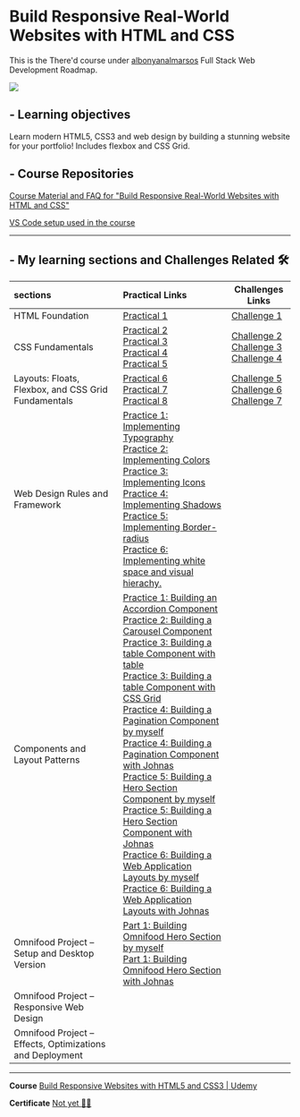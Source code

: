 # Build Responsive Real-World Websites with HTML and CSS

This is the There'd course under [albonyanalmarsos](https://albonyanalmarsos.vercel.app/#subject) Full Stack Web Development Roadmap.

![](https://progress-bar.dev/60/?title=progress)

## - Learning objectives
Learn modern HTML5, CSS3 and web design by building a stunning website for your portfolio! Includes flexbox and CSS Grid.



## - Course Repositories

[Course Material and FAQ for "Build Responsive Real-World Websites with HTML and CSS"](https://github.com/jonasschmedtmann/html-css-course)

[VS Code setup used in the course](https://github.com/jonasschmedtmann/html-css-course/blob/master/vscode-setup.md)

------



## - My learning sections and Challenges Related :hammer_and_wrench:

| sections                                                 | Practical Links                                              | Challenges Links                                             |
| :------------------------------------------------------- | :----------------------------------------------------------- | ------------------------------------------------------------ |
| HTML Foundation                                          | [Practical 1](https://shalabyelectronics.github.io/Build-Responsive-websites/HTML-Fundamentals/01-HTML-Fundamentals-Challeges/challenges/pr1/index.html) | [Challenge 1](https://shalabyelectronics.github.io/Build-Responsive-websites/HTML-Fundamentals/01-HTML-Fundamentals-Challeges/challenges/ch1/index.html) |
| CSS Fundamentals                                         | [Practical 2](https://shalabyelectronics.github.io/Build-Responsive-websites/CSS-Fundamentals/02-CSS-Fundamentals-Challeges/challenges/pr2/index.html)<br >[Practical 3](https://shalabyelectronics.github.io/Build-Responsive-websites/CSS-Fundamentals/02-CSS-Fundamentals-Challeges/challenges/pr3/index.html)<br >[Practical 4](https://shalabyelectronics.github.io/Build-Responsive-websites/CSS-Fundamentals/02-CSS-Fundamentals-Challeges/challenges/pr4/index.html)<br >[Practical 5](https://shalabyelectronics.github.io/Build-Responsive-websites/CSS-Fundamentals/02-CSS-Fundamentals-Challeges/challenges/pr5/index.html) | [Challenge 2](https://shalabyelectronics.github.io/Build-Responsive-websites/CSS-Fundamentals/02-CSS-Fundamentals-Challeges/challenges/ch2/index.html)<br >[Challenge 3](https://shalabyelectronics.github.io/Build-Responsive-websites/CSS-Fundamentals/02-CSS-Fundamentals-Challeges/challenges/ch3/index.html)<br >[Challenge 4](https://shalabyelectronics.github.io/Build-Responsive-websites/CSS-Fundamentals/02-CSS-Fundamentals-Challeges/challenges/ch4/index.html) |
| Layouts: Floats, Flexbox, and CSS Grid Fundamentals      | [Practical 6](https://shalabyelectronics.github.io/Build-Responsive-websites/Layouts-Fundamentals/03-Layouts-Fundamentals-Challeges/pr6/index.html)<br >[Practical 7](https://shalabyelectronics.github.io/Build-Responsive-websites/Layouts-Fundamentals/03-Layouts-Fundamentals-Challeges/pr7/index.html)<br >[Practical 8](https://shalabyelectronics.github.io/Build-Responsive-websites/Layouts-Fundamentals/03-Layouts-Fundamentals-Challeges/pr8/index.html) | [Challenge 5](https://shalabyelectronics.github.io/Build-Responsive-websites/Layouts-Fundamentals/03-Layouts-Fundamentals-Challeges/ch5/index.html)<br >[Challenge 6](https://shalabyelectronics.github.io/Build-Responsive-websites/Layouts-Fundamentals/03-Layouts-Fundamentals-Challeges/ch6/index.html)<br >[Challenge 7](https://shalabyelectronics.github.io/Build-Responsive-websites/Layouts-Fundamentals/03-Layouts-Fundamentals-Challeges/ch7/index.html) |
| Web Design Rules and Framework                           | [Practice 1: Implementing Typography](https://shalabyelectronics.github.io/Build-Responsive-websites/Design/pr1/index.html)<br >[Practice 2: Implementing Colors](https://shalabyelectronics.github.io/Build-Responsive-websites/Design/pr2/index.html)<br >[Practice 3: Implementing Icons](https://shalabyelectronics.github.io/Build-Responsive-websites/Design/pr3/index.html)<br >[Practice 4: Implementing Shadows](https://shalabyelectronics.github.io/Build-Responsive-websites/Design/pr4/index.html)<br >[Practice 5: Implementing Border-radius](https://shalabyelectronics.github.io/Build-Responsive-websites/Design/pr5/index.html)<br >[Practice 6: Implementing white space and visual hierachy.](https://shalabyelectronics.github.io/Build-Responsive-websites/Design/pr6/index.html) |                                                              |
| Components and Layout Patterns                           | [Practice 1: Building an Accordion Component](https://shalabyelectronics.github.io/Build-Responsive-websites/Components/01-accordion/index.html)<br />[Practice 2: Building a Carousel Component](https://shalabyelectronics.github.io/Build-Responsive-websites/Components/02-carousel/index.html)<br >[Practice 3: Building a table Component with table](https://shalabyelectronics.github.io/Build-Responsive-websites/Components/03-table/with_johnas/index.htm)<br >[Practice 3: Building a table Component with CSS Grid](https://shalabyelectronics.github.io/Build-Responsive-websites/Components/03-table/my_try/index.html)<br >[Practice 4: Building a Pagination Component by myself](https://shalabyelectronics.github.io/Build-Responsive-websites/Components/04-pagination/my_try/index.html)<br >[Practice 4: Building a Pagination Component with Johnas](https://shalabyelectronics.github.io/Build-Responsive-websites/Components/04-pagination/with_johnas/index.html)<br >[Practice 5: Building a Hero Section Component by myself](https://shalabyelectronics.github.io/Build-Responsive-websites/Components/05-hero/my_try/index.html)<br >[Practice 5: Building a Hero Section Component with Johnas](https://shalabyelectronics.github.io/Build-Responsive-websites/Components/05-hero/with_johnas/index.html)<br >[Practice 6: Building a Web Application Layouts by myself](https://shalabyelectronics.github.io/Build-Responsive-websites/Components/building_web_application/my_try/index.html)<br >[Practice 6: Building a Web Application Layouts with Johnas](https://shalabyelectronics.github.io/Build-Responsive-websites/Components/building_web_application/with_johnas/index.html) |                                                              |
| Omnifood Project – Setup and Desktop Version             | [Part 1: Building Omnifood Hero Section by myself](https://shalabyelectronics.github.io/Build-Responsive-websites/omnifood-Desktop/part1-hero-section/my-try/index.html)<br >[Part 1: Building Omnifood Hero Section with Johnas](https://shalabyelectronics.github.io/Build-Responsive-websites/omnifood-Desktop/part1-hero-section/my-try/index.html) |                                                              |
| Omnifood Project – Responsive Web Design                 |                                                              |                                                              |
| Omnifood Project – Effects, Optimizations and Deployment |                                                              |                                                              |



------

**Course** [Build Responsive Websites with HTML5 and CSS3 | Udemy](https://www.udemy.com/course/design-and-develop-a-killer-website-with-html5-and-css3/)

**Certificate** [Not yet :walking_man:](#)
